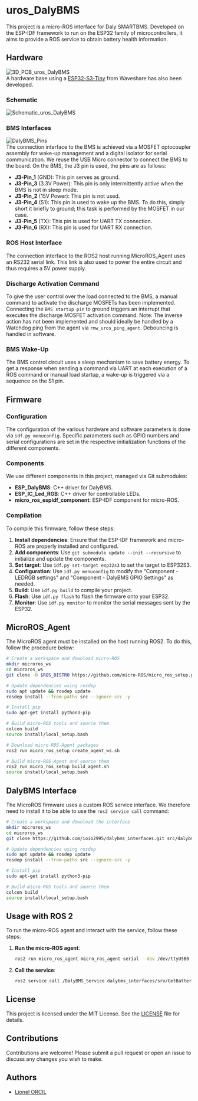 # uros_DalyBMS
This project is a micro-ROS interface for Daly SMARTBMS. Developed on the ESP-IDF framework to run on the ESP32 family of microcontrollers, it aims to provide a ROS service to obtain battery health information.

## Hardware
![3D_PCB_uros_DalyBMS](./docs/media/3D_PCB_uros_DalyBMS.jpg)  
A hardware base using a [ESP32-S3-Tiny](https://www.waveshare.com/wiki/ESP32-S3-Tiny) from Waveshare has also been developed.

### Schematic
![Schematic_uros_DalyBMS](./docs/electronic_schematics/Schematic_uros_DalyBMS.png)  

### BMS Interfaces
![DalyBMS_Pins](./docs/media/DalyBMS_Pins.jpg)  
The connection interface to the BMS is achieved via a MOSFET optocoupler assembly for wake-up management and a digital isolator for serial communication. We reuse the USB Micro connector to connect the BMS to the board. On the BMS, the J3 pin is used, the pins are as follows:

- **J3-Pin_1** (GND): This pin serves as ground.
- **J3-Pin_3** (3.3V Power): This pin is only intermittently active when the BMS is not in sleep mode.
- **J3-Pin_2** (15V Power): This pin is not used.
- **J3-Pin_4** (S1): This pin is used to wake up the BMS. To do this, simply short it briefly to ground; this task is performed by the MOSFET in our case.
- **J3-Pin_5** (TX): This pin is used for UART TX connection.
- **J3-Pin_6** (RX): This pin is used for UART RX connection.

### ROS Host Interface
The connection interface to the ROS2 host running MicroROS_Agent uses an RS232 serial link. This link is also used to power the entire circuit and thus requires a 5V power supply.

### Discharge Activation Command
To give the user control over the load connected to the BMS, a manual command to activate the discharge MOSFETs has been implemented. 
Connecting the `BMS startup pin` to ground triggers an interrupt that executes the discharge MOSFET activation command. Note: The inverse action has not been implemented and should ideally be handled by a Watchdog ping from the agent via `rmw_uros_ping_agent`. Debouncing is handled in software.

### BMS Wake-Up
The BMS control circuit uses a sleep mechanism to save battery energy. To get a response when sending a command via UART at each execution of a ROS command or manual load startup, a wake-up is triggered via a sequence on the S1 pin.

## Firmware

### Configuration
The configuration of the various hardware and software parameters is done via `idf.py menuconfig`. Specific parameters such as GPIO numbers and serial configurations are set in the respective initialization functions of the different components.

### Components

We use different components in this project, managed via Git submodules:
- **ESP_DalyBMS**: C++ driver for DalyBMS.
- **ESP_IC_Led_RGB**: C++ driver for controllable LEDs.
- **micro_ros_espidf_component**: ESP-IDF component for micro-ROS.

### Compilation

To compile this firmware, follow these steps:
1. **Install dependencies**: Ensure that the ESP-IDF framework and micro-ROS are properly installed and configured.
2. **Add components**: Use `git submodule update --init --recursive` to initialize and update the components.
3. **Set target**: Use `idf.py set-target esp32s3` to set the target to ESP32S3.
4. **Configuration**: Use `idf.py menuconfig` to modify the "Component - LEDRGB settings" and "Component - DalyBMS GPIO Settings" as needed.
5. **Build**: Use `idf.py build` to compile your project.
6. **Flash**: Use `idf.py flash` to flash the firmware onto your ESP32.
7. **Monitor**: Use `idf.py monitor` to monitor the serial messages sent by the ESP32.

## MicroROS_Agent 
The MicroROS agent must be installed on the host running ROS2. To do this, follow the procedure below:

```sh
# Create a workspace and download micro-ROS
mkdir microros_ws 
cd microros_ws 
git clone -b $ROS_DISTRO https://github.com/micro-ROS/micro_ros_setup.git src/micro_ros_setup

# Update dependencies using rosdep
sudo apt update && rosdep update 
rosdep install --from-paths src --ignore-src -y

# Install pip
sudo apt-get install python3-pip

# Build micro-ROS tools and source them
colcon build 
source install/local_setup.bash

# Download micro-ROS-Agent packages
ros2 run micro_ros_setup create_agent_ws.sh

# Build micro-ROS-Agent and source them
ros2 run micro_ros_setup build_agent.sh 
source install/local_setup.bash
```

## DalyBMS Interface
The MicroROS firmware uses a custom ROS service interface. We therefore need to install it to be able to use the `ros2 service call` command:

```sh
# Create a workspace and download the interface
mkdir microros_ws 
cd microros_ws 
git clone https://github.com/ioio2995/dalybms_interfaces.git src/dalybms_interfaces

# Update dependencies using rosdep
sudo apt update && rosdep update 
rosdep install --from-paths src --ignore-src -y

# Install pip
sudo apt-get install python3-pip

# Build micro-ROS tools and source them
colcon build 
source install/local_setup.bash
```

## Usage with ROS 2
To run the micro-ROS agent and interact with the service, follow these steps:

1. **Run the micro-ROS agent**:
    ```sh
    ros2 run micro_ros_agent micro_ros_agent serial --dev /dev/ttyUSB0
    ```

2. **Call the service**:
    ```sh
    ros2 service call /DalyBMS_Service dalybms_interfaces/srv/GetBatteryState "{}"
    ```

## License

This project is licensed under the MIT License. See the [LICENSE](LICENSE) file for details.

## Contributions

Contributions are welcome! Please submit a pull request or open an issue to discuss any changes you wish to make.

## Authors

- [Lionel ORCIL](https://github.com/ioio2995)
